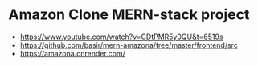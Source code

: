 # Amazon Clone MERN-stack project

* https://www.youtube.com/watch?v=CDtPMR5y0QU&t=6519s
* https://github.com/basir/mern-amazona/tree/master/frontend/src
* https://amazona.onrender.com/
